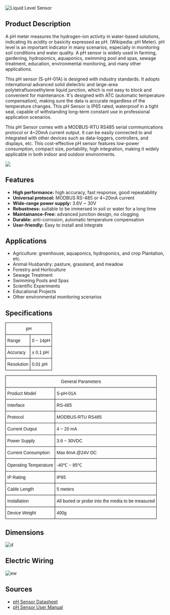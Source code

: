 ![Liquid Level Sensor](https://files.seeedstudio.com/wiki/Industrial_Grade_ph_Sensor/Image/101990666_2.png)

## Product Description
A pH meter measures the hydrogen-ion activity in water-based solutions, indicating its acidity or basicity expressed as pH. (Wikipedia: pH Meter). pH level is an important indicator in many scenarios, especially in monitoring soil conditions and water quality. A pH sensor is widely used in farming, gardening, hydroponics, aquaponics, swimming pool and spas, sewage treatment, education, environmental monitoring, and many other applications.

 
This pH sensor (S-pH-01A) is designed with industry standards. It adopts international advanced solid dielectric and large-area polytetrafluoroethylene liquid junction, which is not easy to block and convenient for maintenance. It's designed with ATC (automatic temperature compensation), making sure the data is accurate regardless of the temperature changes. This pH Sensor is IP65 rated, waterproof in a tight seal, capable of withstanding long-term constant use in professional application scenarios.

 
This pH Sensor comes with a MODBUS-RTU RS485 serial communications protocol or 4~20mA current output. It can be easily connected to and integrated with other devices such as data-loggers, controllers, and displays, etc. This cost-effective pH sensor features low-power consumption, compact size, portability, high integration, making it widely applicable in both indoor and outdoor environments.

[![](https://files.seeedstudio.com/wiki/Seeed-WiKi/docs/images/300px-Get_One_Now_Banner-ragular.png)](https://www.seeedstudio.com/RS485-pH-Sensor-S-pH-01A-p-4632.html)



## Features

* **High performance:** high accuracy, fast response, good repeatability
* **Universal protocol:** MODBUS RS-485 or 4~20mA current
* **Wide-range power supply:** 3.6V ~ 30V
* **Robustness:** suitable to be immersed in soil or water for a long time
* **Maintainance-Free:** advanced junction design, no clogging
* **Durable:** anti-corrosion, automatic temperature compensation
* **User-friendly:** Easy to install and integrate


## Applications

* Agriculture: greenhouse, aquaponics, hydroponics, and crop Plantation, etc.
* Animal Husbandry: pasture, grassland, and meadow
* Forestry and Horticulture
* Sewage Treatment
* Swimming Pools and Spas
* Scientific Experiments
* Educational Projects
* Other environmental monitoring scenarios 


## Specifications
<style type="text/css">
.tg  {border-collapse:collapse;border-spacing:0;}
.tg td{border-color:black;border-style:solid;border-width:1px;font-family:Arial, sans-serif;font-size:14px;
  overflow:hidden;padding:10px 5px;word-break:normal;}
.tg th{border-color:black;border-style:solid;border-width:1px;font-family:Arial, sans-serif;font-size:14px;
  font-weight:normal;overflow:hidden;padding:10px 5px;word-break:normal;}
.tg .tg-2fdn{border-color:#9b9b9b;text-align:left;vertical-align:top}
.tg .tg-e2cz{background-color:#9b9b9b;border-color:#9b9b9b;color:#ffffff;text-align:left;vertical-align:top}
</style>
<table class="tg" data-data-style="undefined;table-layout: fixed; width: 677px;"><colgroup><col data-data-style="width: 223px;" /><col data-data-style="width: 454px;" /></colgroup>
<tbody>
<tr><th class="tg-luhj" colspan="2">pH</th></tr>
<tr>
<td class="tg-vkfu">Range</td>
<td class="tg-vkfu">0 ~ 14pH</td>
</tr>
<tr>
<td class="tg-vkfu">Accuracy</td>
<td class="tg-vkfu">± 0.1 pH</td>
</tr>
<tr>
<td class="tg-vkfu">Resolution</td>
<td class="tg-vkfu">0.01 pH</td>
</tr>
</tbody>
</table>
</div>
<div>
<table class="tg" data-data-style="undefined;table-layout: fixed; width: 677px;"><colgroup><col data-data-style="width: 223px;" /><col data-data-style="width: 454px;" /></colgroup>
<tbody>
<tr><th class="tg-luhj" colspan="2">General Parameters</th></tr>
<tr>
<td class="tg-vkfu"><span data-data-style="font-size: small;">Product Model</span></td>
<td class="tg-vkfu">S-pH-01A</td>
</tr>
<tr>
<td class="tg-vkfu">Interface</td>
<td class="tg-vkfu">RS-485</td>
</tr>
<tr>
<td class="tg-vkfu">Protocol</td>
<td class="tg-vkfu">MODBUS-RTU RS485</td>
</tr>
<tr>
<td class="tg-vkfu">Current Output</td>
<td class="tg-vkfu">4 ~ 20 mA</td>
</tr>
<tr>
<td class="tg-vkfu">Power Supply</td>
<td class="tg-vkfu">3.6 ~ 30VDC</td>
</tr>
<tr>
<td class="tg-vkfu">Current Consumption</td>
<td class="tg-vkfu">Max 6mA @24V DC</td>
</tr>
<tr>
<td class="tg-vkfu">Operating Temperature</td>
<td class="tg-vkfu">-40℃ ~ 85℃</td>
</tr>
<tr>
<td class="tg-vkfu">IP Rating</td>
<td class="tg-vkfu">IP65</td>
</tr>
<tr>
<td class="tg-vkfu">Cable Length</td>
<td class="tg-vkfu">5 meters</td>
</tr>
<tr>
<td class="tg-vkfu">Installation</td>
<td class="tg-vkfu">All buried or probe into the media to be measured</td>
</tr>
<tr>
<td class="tg-vkfu">Device Weight</td>
<td class="tg-vkfu">400g</td>
</tr>
</tbody>
</table>

## Dimensions

![d](https://files.seeedstudio.com/wiki/Industrial_Grade_ph_Sensor/Image/Probe_Dimensions.png)

## Electric Wiring

![ew](https://files.seeedstudio.com/wiki/Industrial_Grade_ph_Sensor/Image/Wiring_Diagram.jpg)

## Sources

* [pH Sensor Datasheet](https://files.seeedstudio.com/wiki/Industrial_Grade_ph_Sensor/RS485&4-20mACurrentpHSensor(S-pH-01)-Datasheet.pdf)
* [pH Sensor User Manual](https://files.seeedstudio.com/wiki/Industrial_Grade_ph_Sensor/RS485&4-20mACurrentpHSensorUserManual-S-pH-01.pdf)